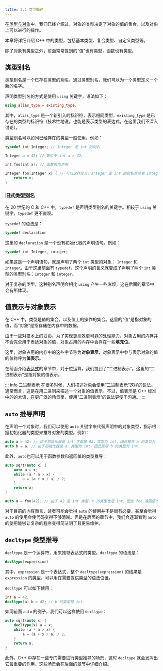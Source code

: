 ```yaml
---
title: 3.1 类型概述
---
```


在[类型与对象](../02-program-structure/declaration.md#类型与对象)中，我们已经介绍过，对象的类型决定了对象的值的集合，以及对象上可以进行的操作。

本章将详细介绍 C++ 中的类型，包括基本类型、复合类型、自定义类型等。

除了对象有类型之外，前面常常提到的“值”也有类型，函数也有类型。

## 类型别名

类型别名是一个已存在类型的别名。通过类型别名，我们可以为一个类型定义一个新的名字。

声明类型别名的方式是使用 `using` 关键字，语法如下：

```cpp
using alias_type = existing_type;
```

其中，`alias_type` 是一个新引入的标识符，表示相同类型，`existing_type` 是已存在的类型的标识符（技术性地说，也能是表示类型的表达式，在这里我们不深入讨论）。

类型别名可以如同已经存在的类型一般使用，例如：

```cpp
typedef int Integer; // Integer 是 int 的别名

Integer a = 42; // 等价于 int a = 42;

int foo(int x); // 函数前向声明

Integer foo(Integer x) { // 可以这样定义，Integer 是 int 的别名意味着 Integer 就是 int 类型
    return x;
}
```

### 旧式类型别名

在 20 世纪的 C 和 C++ 中，`typedef` 是声明类型别名的关键字。相较于 `using` 关键字，`typedef` 更不直观。

`typedef` 的语法是：

```cpp
typedef declaration
```
这里的 `declaration` 是一个没有初始化器的声明语句。例如：

```cpp
typedef int Integer, integer;
```

如果这是一个声明语句，就是声明了两个 `int` 类型的对象： `Integer` 和 `integer`。由于这里前面有 `typedef`，这个声明的含义就变成了声明了两个 `int` 类型的类型别名：`Integer` 和 `integer`。

对于复杂的类型，这种别名声明会相比 `using` 产生一些麻烦，这在后面的章节中会有所体现。

## 值表示与对象表示

在 C++ 中，类型是值的集合，以及值上的操作的集合。这里的“值”是指对象的值，而“对象”是指存储在内存中的数据。

由于一些对技术上的妥协，为了实现更高效更可靠的处理能力，对象占用的内存并不会完全用于表达对象的值，对象占用的内存中会存在一些**填充位**。

这里，对象占用的内存中的这些字节称为**对象表示**，对象表示中参与表示对象的值的位称呼为**值表示**。

在前面介绍[表达式](../02-program-structure/expression.md)的章节中，对于位运算，我们提到了“二进制表示”。这里的“二进制表示”是指对象的值表示。

::: info 二进制表示
在很多时候，人们描述对象会使用“二进制表示”这样的说法。通常而言，这是在用二进制来描述一个对象的值表示。不过，值表示是 C++ 标准中的的术语，在更广泛的场景里，使用“二进制表示”的说法更便于沟通。
:::

## `auto` 推导声明

在声明一个对象时，我们可以使用 `auto` 关键字来代替声明中的对象类型，指示根据初始化器的类型来推导对象的类型。例如：

```cpp
auto a = 42; // 由于初始化器是 int 字面量 42，类型为 int，因此推导 a 的类型为 int
auto b = a; // 由于初始化器是 a，类型为 int，因此推导 b 的类型为 int
```

此外，`auto`也可以用于函数参数和返回值的类型推导：

```cpp
auto sqrt(auto x) {
    auto a = x;
    while (a * a > x) {
        a = (a + x / a) / 2;
    }
    return a;
}

auto a = foo(42); // 由于 42 是 int 类型，x 的类型也是 int，因此 foo 返回值的类型推导为 int，a 的类型也是 int
```

对于目前的内容而言，读者可能会觉得 `auto` 的使用并不是很有必要，甚至会觉得 `auto` 的使用会使代码变得不够清晰。但是在后面的章节中，我们会逐渐看到 `auto` 的使用能够让复杂的程序变得简洁明了且更易维护。

## `decltype` 类型推导

`decltype` 是一个运算符，用来推导表达式的类型。`decltype` 的语法是：

```cpp
decltype(expression)
```

其中，`expression` 是一个表达式，整个 `decltype(expression)` 的结果是 `expression` 的类型，可以用在需要提供类型的语法位置。

`decltype` 可以如下使用：

```cpp
int a = 42;
decltype(a) b = 42; // b 的类型是 int
```

如同前面 `auto` 的例子，我们可以这样使用 `decltype`：

```cpp
auto sqrt(auto x) {
    decltype(x) a = x;
    while (a * a > x) {
        a = (a + x / a) / 2;
    }
    return a;
}
```

此外，C++ 中存在一些专门需要进行类型推导的场景，这时 `decltype` 就会发挥出它最重要的作用。这些场景会在后面的章节中详细介绍。